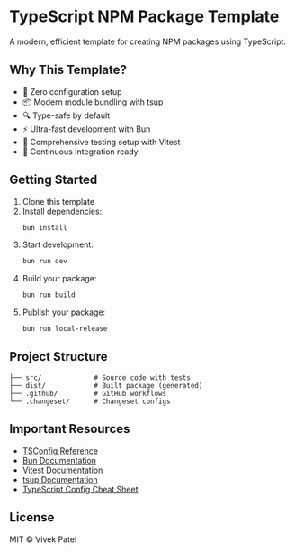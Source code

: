 # TypeScript NPM Package Template

A modern, efficient template for creating NPM packages using TypeScript.

## Why This Template?

- 🚀 Zero configuration setup
- 📦 Modern module bundling with tsup
- 🔍 Type-safe by default
- ⚡ Ultra-fast development with Bun
- 🧪 Comprehensive testing setup with Vitest
- 🔄 Continuous Integration ready


## Getting Started

1. Clone this template
2. Install dependencies:
   ```sh
   bun install
   ```
3. Start development:
   ```sh
   bun run dev
   ```
4. Build your package:
   ```sh
   bun run build
   ```
5. Publish your package:
   ```sh
   bun run local-release
   ```

## Project Structure

```
├── src/             # Source code with tests
├── dist/            # Built package (generated)
├── .github/         # GitHub workflows
└── .changeset/      # Changeset configs
```

## Important Resources

- [TSConfig Reference](https://www.typescriptlang.org/tsconfig)
- [Bun Documentation](https://bun.sh/docs)
- [Vitest Documentation](https://vitest.dev/)
- [tsup Documentation](https://tsup.egoist.dev/)
- [TypeScript Config Cheat Sheet](https://www.totaltypescript.com/tsconfig-cheat-sheet)

## License

MIT © Vivek Patel
